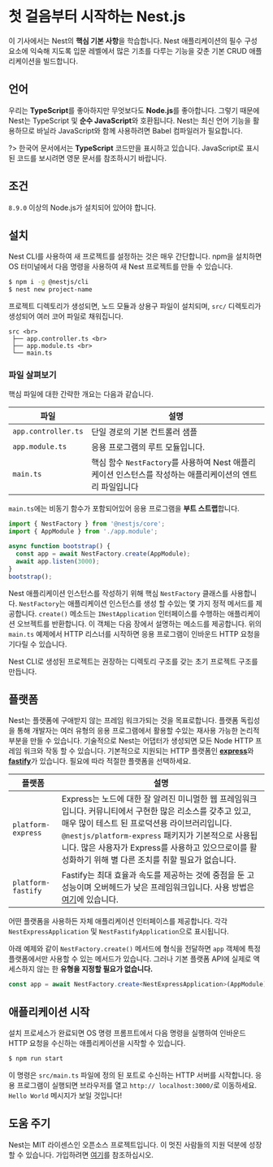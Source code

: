 # 첫 걸음부터 시작하는 Nest.js
이 기사에서는 Nest의 **핵심 기본 사항**을 학습합니다. Nest 애플리케이션의 필수 구성 요소에 익숙해 지도록 입문 레벨에서 많은 기초를 다루는 기능을 갖춘 기본 CRUD 애플리케이션을 빌드합니다.
## 언어
우리는 **TypeScript**를 좋아하지만 무엇보다도 **Node.js**를 좋아합니다. 그렇기 때문에 Nest는 TypeScript 및 **순수 JavaScript**와 호환됩니다. Nest는 최신 언어 기능을 활용하므로 바닐라 JavaScript와 함께 사용하려면 Babel 컴파일러가 필요합니다.

?> 한국어 문서에서는 **TypeScript** 코드만을 표시하고 있습니다. JavaScript로 표시된 코드를 보시려면 영문 문서를 참조하시기 바랍니다. 

## 조건
`8.9.0` 이상의 Node.js가 설치되어 있어야 합니다.

## 설치

Nest CLI를 사용하여 새 프로젝트를 설정하는 것은 매우 간단합니다. npm을 설치하면 OS 터미널에서 다음 명령을 사용하여 새 Nest 프로젝트를 만들 수 있습니다.

```bash
$ npm i -g @nestjs/cli
$ nest new project-name
```

프로젝트 디렉토리가 생성되면, 노드 모듈과 상용구 파일이 설치되며, `src/` 디렉토리가 생성되어 여러 코어 파일로 채워집니다.
```
src <br>
 ├── app.controller.ts <br>
 ├── app.module.ts <br>
 └── main.ts
```

### 파일 살펴보기

핵심 파일에 대한 간략한 개요는 다음과 같습니다.

| 파일                | 설명                                                                                                    |
|---------------------|---------------------------------------------------------------------------------------------------------|
| `app.controller.ts` | 단일 경로의 기본 컨트롤러 샘플                                                                          |
| `app.module.ts`     | 응용 프로그램의 루트 모듈입니다.                                                                        |
| `main.ts`           | 핵심 함수 `NestFactory`를 사용하여 Nest 애플리케이션 인스턴스를 작성하는 애플리케이션의 엔트리 파일입니다 |

`main.ts`에는 비동기 함수가 포함되어있어 응용 프로그램을 **부트 스트랩**합니다.

```typescript
import { NestFactory } from '@nestjs/core';
import { AppModule } from './app.module';

async function bootstrap() {
  const app = await NestFactory.create(AppModule);
  await app.listen(3000);
}
bootstrap();
```

Nest 애플리케이션 인스턴스를 작성하기 위해 핵심 `NestFactory` 클래스를 사용합니다. `NestFactory`는 애플리케이션 인스턴스를 생성 할 수있는 몇 가지 정적 메서드를 제공합니다. `create()` 메소드는 `INestApplication` 인터페이스를 수행하는 애플리케이션 오브젝트를 반환합니다. 이 객체는 다음 장에서 설명하는 메소드를 제공합니다. 위의 `main.ts` 예제에서 HTTP 리스너를 시작하면 응용 프로그램이 인바운드 HTTP 요청을 기다릴 수 있습니다.

Nest CLI로 생성된 프로젝트는 권장하는 디렉토리 구조를 갖는 초기 프로젝트 구조를 만듭니다.

## 플랫폼

Nest는 플랫폼에 구애받지 않는 프레임 워크가되는 것을 목표로합니다. 플랫폼 독립성을 통해 개발자는 여러 유형의 응용 프로그램에서 활용할 수있는 재사용 가능한 논리적 부분을 만들 수 있습니다. 기술적으로 Nest는 어댑터가 생성되면 모든 Node HTTP 프레임 워크와 작동 할 수 있습니다. 기본적으로 지원되는 HTTP 플랫폼인 [**express**](https://expressjs.com/)와 [**fastify**](https://www.fastify.io/)가 있습니다. 필요에 따라 적절한 플랫폼을 선택하세요.

| 플랫폼 | 설명 |
|--------------------|-----------------------------------------------------------------------------------------------------------------------------------------------------------------------------------------------------------------------------------------------------------------------------------------------------------------------------|
| `platform-express` | Express는 노드에 대한 잘 알려진 미니멀한 웹 프레임워크입니다. 커뮤니티에서 구현한 많은 리소스를 갖추고 있고, 매우 많이 테스트 된 프로덕션용 라이브러리입니다. `@nestjs/platform-express` 패키지가 기본적으로 사용됩니다. 많은 사용자가 Express를 사용하고 있으므로이를 활성화하기 위해 별 다른 조치를 취할 필요가 없습니다. |
| `platform-fastify` | Fastify는 최대 효율과 속도를 제공하는 것에 중점을 둔 고성능이며 오버헤드가 낮은 프레임워크입니다. 사용 방법은 [여기](https://docs.nestjs.com/techniques/performance)에 있습니다. |


어떤 플랫폼을 사용하든 자체 애플리케이션 인터페이스를 제공합니다. 각각 `NestExpressApplication` 및 `NestFastifyApplication`으로 표시됩니다.

아래 예제와 같이 `NestFactory.create()` 메서드에 형식을 전달하면 `app` 객체에 특정 플랫폼에서만 사용할 수 있는 메서드가 있습니다. 그러나 기본 플랫폼 API에 실제로 액세스하지 않는 한 **유형을 지정할 필요가 없습니다.**

```typescript
const app = await NestFactory.create<NestExpressApplication>(AppModule);
```

## 애플리케이션 시작
설치 프로세스가 완료되면 OS 명령 프롬프트에서 다음 명령을 실행하여 인바운드 HTTP 요청을 수신하는 애플리케이션을 시작할 수 있습니다.
```bash
$ npm run start
```
이 명령은 `src/main.ts` 파일에 정의 된 포트로 수신하는 HTTP 서버를 시작합니다. 응용 프로그램이 실행되면 브라우저를 열고 `http:// localhost:3000/`로 이동하세요. `Hello World` 메시지가 보일 것입니다!

## 도움 주기
Nest는 MIT 라이센스인 오픈소스 프로젝트입니다. 이 멋진 사람들의 지원 덕분에 성장할 수 있습니다. 가입하려면 [여기](https://docs.nestjs.com/support)를 참조하십시오.
